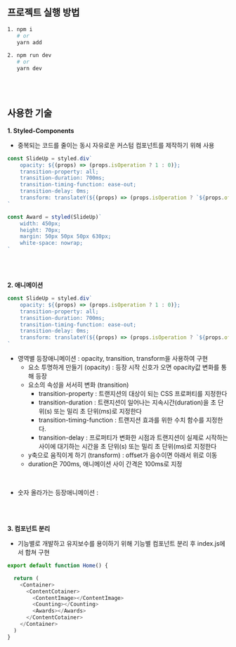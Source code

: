 ## 프로젝트 실행 방법

```bash
1. npm i
   # or
   yarn add
   
2. npm run dev
   # or
   yarn dev
```

<br /><br />

## 사용한 기술
**1. Styled-Components**
* 중복되는 코드를 줄이는 동시 자유로운 커스텀 컴포넌트를 제작하기 위해 사용
```js
const SlideUp = styled.div`
    opacity: ${(props) => (props.isOperation ? 1 : 0)};
    transition-property: all;
    transition-duration: 700ms;
    transition-timing-function: ease-out;
    transition-delay: 0ms;
    transform: translateY(${(props) => (props.isOperation ? `${props.offsetY}px` : "0px")});
`

const Award = styled(SlideUp)`
    width: 450px;
    height: 70px;
    margin: 50px 50px 50px 630px;
    white-space: nowrap;
`
```
<br /><br />

**2. 애니메이션**
```js
const SlideUp = styled.div`
    opacity: ${(props) => (props.isOperation ? 1 : 0)};
    transition-property: all;
    transition-duration: 700ms;
    transition-timing-function: ease-out;
    transition-delay: 0ms;
    transform: translateY(${(props) => (props.isOperation ? `${props.offsetY}px` : "0px")});
`
```
* 영역별 등장애니메이션 : opacity, transition, transform을 사용하여 구현
  * 요소 투명하게 만들기 (opacity) : 등장 시작 신호가 오면 opacity값 변화를 통해 등장
  * 요소의 속성을 서서히 변화 (transition) 
    * transition-property : 트랜지션의 대상이 되는 CSS 프로퍼티를 지정한다	
    * transition-duration : 트랜지션이 일어나는 지속시간(duration)을 초 단위(s) 또는 밀리 초 단위(ms)로 지정한다	
    * transition-timing-function : 트랜지션 효과를 위한 수치 함수를 지정한다.	
    * transition-delay : 프로퍼티가 변화한 시점과 트랜지션이 실제로 시작하는 사이에 대기하는 시간을 초 단위(s) 또는 밀리 초 단위(ms)로 지정한다	
  * y축으로 움직이게 하기 (transform) : offset가 음수이면 아래서 위로 이동
  * duration은 700ms, 애니메이션 사이 간격은 100ms로 지정
<br />

* 숫자 올라가는 등장애니메이션 : 

<br /><br />

**3. 컴포넌트 분리**
* 기능별로 개발하고 유지보수를 용이하기 위해 기능별 컴포넌트 분리 후 index.js에서 합쳐 구현
```js
export default function Home() {

  return (
    <Container>
      <ContentCotainer>
        <ContentImage></ContentImage>
        <Counting></Counting>
        <Awards></Awards>
      </ContentCotainer>
    </Container>
  )
}
```
